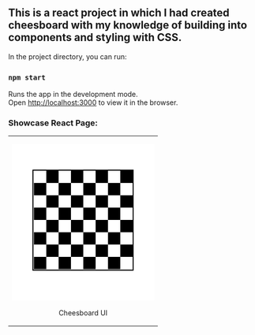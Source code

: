 ## This is a react project in which I had created cheesboard with my knowledge of building into components and styling with CSS.

In the project directory, you can run:

### `npm start`

Runs the app in the development mode.\
Open [http://localhost:3000](http://localhost:3000) to view it in the browser.

### Showcase React Page:
<table align="center">
    <tr>
        <td>
                <p align="center">
                    <img src="src/assets/Chessboard.png" alt="data-page">
                    <p align="center">Cheesboard UI</p>
                </p>
            </a>
        </td>
    </tr>
</table>